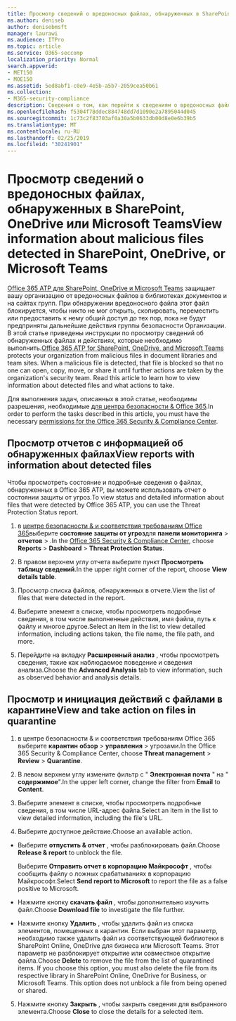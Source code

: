 ```yaml
---
title: Просмотр сведений о вредоносных файлах, обнаруженных в SharePoint, OneDrive или Microsoft Teams
ms.author: deniseb
author: denisebmsft
manager: laurawi
ms.audience: ITPro
ms.topic: article
ms.service: O365-seccomp
localization_priority: Normal
search.appverid:
- MET150
- MOE150
ms.assetid: 5ed8abf1-c0e9-4e5b-a5b7-2059cea50b61
ms.collection:
- M365-security-compliance
description: Сведения о том, как перейти к сведениям о вредоносных файлах, обнаруженных в SharePoint, OneDrive или Teams, а также о том, как выполнять действия с этими файлами.
ms.openlocfilehash: f5304f78ddec884748dd7d1090e2a7895044d045
ms.sourcegitcommit: 1c73c2f83703af0a30a5b0633db00d8e0e6b39b5
ms.translationtype: MT
ms.contentlocale: ru-RU
ms.lasthandoff: 02/25/2019
ms.locfileid: "30241901"
---
```

# <a name="view-information-about-malicious-files-detected-in-sharepoint-onedrive-or-microsoft-teams"></a><span data-ttu-id="16ccc-103">Просмотр сведений о вредоносных файлах, обнаруженных в SharePoint, OneDrive или Microsoft Teams</span><span class="sxs-lookup"><span data-stu-id="16ccc-103">View information about malicious files detected in SharePoint, OneDrive, or Microsoft Teams</span></span>

<span data-ttu-id="16ccc-p101">[Office 365 ATP для SharePoint, OneDrive и Microsoft Teams](atp-for-spo-odb-and-teams.md) защищает вашу организацию от вредоносных файлов в библиотеках документов и на сайтах групп. При обнаружении вредоносного файла этот файл блокируется, чтобы никто не мог открыть, скопировать, переместить или предоставить к нему общий доступ до тех пор, пока не будут предприняты дальнейшие действия группы безопасности Организации. В этой статье приведены инструкции по просмотру сведений об обнаруженных файлах и действиях, которые необходимо выполнить.</span><span class="sxs-lookup"><span data-stu-id="16ccc-p101">[Office 365 ATP for SharePoint, OneDrive, and Microsoft Teams](atp-for-spo-odb-and-teams.md) protects your organization from malicious files in document libraries and team sites. When a malicious file is detected, that file is blocked so that no one can open, copy, move, or share it until further actions are taken by the organization's security team. Read this article to learn how to view information about detected files and what actions to take.</span></span> 

<span data-ttu-id="16ccc-107">Для выполнения задач, описанных в этой статье, необходимы разрешения, необходимые [для центра безопасности &amp; Office 365](permissions-in-the-security-and-compliance-center.md).</span><span class="sxs-lookup"><span data-stu-id="16ccc-107">In order to perform the tasks described in this article, you must have the necessary [permissions for the Office 365 Security &amp; Compliance Center](permissions-in-the-security-and-compliance-center.md).</span></span> 
  
## <a name="view-reports-with-information-about-detected-files"></a><span data-ttu-id="16ccc-108">Просмотр отчетов с информацией об обнаруженных файлах</span><span class="sxs-lookup"><span data-stu-id="16ccc-108">View reports with information about detected files</span></span>

<span data-ttu-id="16ccc-109">Чтобы просмотреть состояние и подробные сведения о файлах, обнаруженных в Office 365 ATP, вы можете использовать отчет о состоянии защиты от угроз.</span><span class="sxs-lookup"><span data-stu-id="16ccc-109">To view status and detailed information about files that were detected by Office 365 ATP, you can use the Threat Protection Status report.</span></span>
  
1. <span data-ttu-id="16ccc-110">в [центре безопасности &amp; и соответствия требованиям Office 365](https://protection.office.com)выберите **состояние защиты от угроз**для **панели мониторинга** \> **отчетов** \> .</span><span class="sxs-lookup"><span data-stu-id="16ccc-110">In the [Office 365 Security &amp; Compliance Center](https://protection.office.com), choose **Reports** \> **Dashboard** \> **Threat Protection Status**.</span></span>
    
2. <span data-ttu-id="16ccc-111">В правом верхнем углу отчета выберите пункт **Просмотреть таблицу сведений**.</span><span class="sxs-lookup"><span data-stu-id="16ccc-111">In the upper right corner of the report, choose **View details table**.</span></span>
    
3. <span data-ttu-id="16ccc-112">Просмотр списка файлов, обнаруженных в отчете.</span><span class="sxs-lookup"><span data-stu-id="16ccc-112">View the list of files that were detected in the report.</span></span>
    
4. <span data-ttu-id="16ccc-113">Выберите элемент в списке, чтобы просмотреть подробные сведения, в том числе выполненные действия, имя файла, путь к файлу и многое другое.</span><span class="sxs-lookup"><span data-stu-id="16ccc-113">Select an item in the list to view detailed information, including actions taken, the file name, the file path, and more.</span></span>
    
5. <span data-ttu-id="16ccc-114">Перейдите на вкладку **Расширенный анализ** , чтобы просмотреть сведения, такие как наблюдаемое поведение и сведения анализа.</span><span class="sxs-lookup"><span data-stu-id="16ccc-114">Choose the **Advanced Analysis** tab to view information, such as observed behavior and analysis details.</span></span> 
  
## <a name="view-and-take-action-on-files-in-quarantine"></a><span data-ttu-id="16ccc-115">Просмотр и инициация действий с файлами в карантине</span><span class="sxs-lookup"><span data-stu-id="16ccc-115">View and take action on files in quarantine</span></span>

1. <span data-ttu-id="16ccc-116">в центре безопасности &amp; и соответствия требованиям Office 365 выберите **карантин** **обзор** \> **управления** \> угрозами.</span><span class="sxs-lookup"><span data-stu-id="16ccc-116">In the Office 365 Security &amp; Compliance Center, choose **Threat management** \> **Review** \> **Quarantine**.</span></span>
    
2. <span data-ttu-id="16ccc-117">В левом верхнем углу измените фильтр с " **Электронная почта** " на " **содержимое**".</span><span class="sxs-lookup"><span data-stu-id="16ccc-117">In the upper left corner, change the filter from **Email** to **Content**.</span></span>
    
3. <span data-ttu-id="16ccc-118">Выберите элемент в списке, чтобы просмотреть подробные сведения, в том числе URL-адрес файла.</span><span class="sxs-lookup"><span data-stu-id="16ccc-118">Select an item in the list to view detailed information, including the file's URL.</span></span>
    
4. <span data-ttu-id="16ccc-119">Выберите доступное действие.</span><span class="sxs-lookup"><span data-stu-id="16ccc-119">Choose an available action.</span></span>
    
  - <span data-ttu-id="16ccc-120">Выберите **отпустить &amp; отчет** , чтобы разблокировать файл.</span><span class="sxs-lookup"><span data-stu-id="16ccc-120">Choose **Release &amp; report** to unblock the file.</span></span> 
    
    <span data-ttu-id="16ccc-121">Выберите **Отправить отчет в корпорацию Майкрософт** , чтобы сообщить файлу о ложных срабатываниях в корпорацию Майкрософт.</span><span class="sxs-lookup"><span data-stu-id="16ccc-121">Select **Send report to Microsoft** to report the file as a false positive to Microsoft.</span></span> 
    
  - <span data-ttu-id="16ccc-122">Нажмите кнопку **скачать файл** , чтобы дополнительно изучить файл.</span><span class="sxs-lookup"><span data-stu-id="16ccc-122">Choose **Download file** to investigate the file further.</span></span> 
    
  - <span data-ttu-id="16ccc-p102">Нажмите кнопку **Удалить** , чтобы удалить файл из списка элементов, помещенных в карантин. Если выбран этот параметр, необходимо также удалить файл из соответствующей библиотеки в SharePoint Online, OneDrive для бизнеса или Microsoft Teams. Этот параметр не разблокирует открытие или совместное открытие файла.</span><span class="sxs-lookup"><span data-stu-id="16ccc-p102">Choose **Delete** to remove the file from the list of quarantined items. If you choose this option, you must also delete the file from its respective library in SharePoint Online, OneDrive for Business, or Microsoft Teams. This option does not unblock a file from being opened or shared.</span></span> 
    
5. <span data-ttu-id="16ccc-126">Нажмите кнопку **Закрыть** , чтобы закрыть сведения для выбранного элемента.</span><span class="sxs-lookup"><span data-stu-id="16ccc-126">Choose **Close** to close the details for a selected item.</span></span> 
  
  

